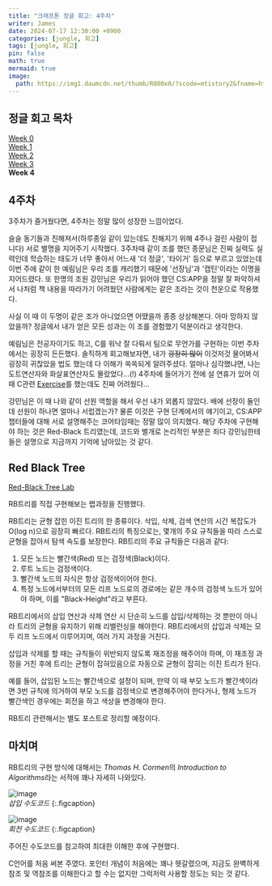 ```yaml
---
title: "크래프톤 정글 회고: 4주차"
writer: James
date: 2024-07-17 12:30:00 +0900
categories: [jungle, 회고]
tags: [jungle, 회고]
pin: false
math: true
mermaid: true
image:
  path: https://img1.daumcdn.net/thumb/R800x0/?scode=mtistory2&fname=https%3A%2F%2Fblog.kakaocdn.net%2Fdn%2FX08qZ%2FbtrPQM5S1zF%2F5yM7f06vPDsReoKj7YxDfK%2Fimg.png
---
```


## 정글 회고 목차  

[Week 0](https://jaenam615.github.io/posts/jungle0/)  
[Week 1](https://jaenam615.github.io/posts/jungle1/)  
[Week 2](https://jaenam615.github.io/posts/jungle2/)  
[Week 3](https://jaenam615.github.io/posts/jungle3/)  
**Week 4**  

## 4주차  

3주차가 즐거웠다면, 4주차는 정말 많이 성장한 느낌이었다.  

슬슬 동기들과 친해져서(하루종일 같이 있는데도 친해지기 위해 4주나 걸린 사람이 접니다) 서로 별명을 지어주기 시작했다. 3주차때 같이 조를 했던 종문님은 진짜 실력도 실력인데 학습하는 태도가 너무 좋아서 어느새 '더 정글', '타이거' 등으로 부르고 있었는데 이번 주에 같이 한 예림님은 우리 조를 캐리했기 때문에 '선장님'과 '캡틴'이라는 이명을 지어드렸다. 또 한명의 조원 강민님은 우리가 읽어야 했던 CS:APP을 정말 잘 파악하셔서 나처럼 책 내용을 따라가기 어려웠던 사람에게는 같은 조라는 것이 천운으로 작용했다.  

사실 이 때 이 두명이 같은 조가 아니었으면 어땠을까 종종 상상해본다. 아마 망하지 않았을까? 정글에서 내가 얻은 모든 성과는 이 조를 경험했기 덕분이라고 생각한다.  

예림님은 전공자이기도 하고, C를 워낙 잘 다뤄서 팀으로 무언가를 구현하는 이번 주차에서는 굉장히 든든했다. 솔직하게 회고해보자면, 내가 ~~굉장히 많이~~ 이것저것 물어봐서 굉장히 귀찮았을 법도 했는데 다 이해가 쏙쏙되게 알려주셨다. 얼마나 심각했냐면, 나는 도트연산자와 화살표연산자도 몰랐었다...(!) 4주차에 들어가기 전에 설 연휴가 있어 이 때 C관련 [Exercise](https://github.com/jaenam615/Data-Structure-C-Language-Exercises)를 했는데도 진짜 어려웠다... 

강민님은 이 때 나와 같이 선원 역할을 해서 우선 내가 외롭지 않았다. 배에 선장이 둘인데 선원이 하나면 얼마나 서럽겠는가? 물론 이것은 구현 단계에서의 얘기이고, CS:APP 챕터들에 대해 서로 설명해주는 코어타임때는 정말 많이 의지했다. 해당 주차에 구현해야 하는 것은 Red-Black 트리였는데, 코드와 별개로 논리적인 부분은 죄다 강민님한테 들은 설명으로 지금까지 기억에 남아있는 것 같다.  

## Red Black Tree  

[Red-Black Tree Lab](https://github.com/jaenam615?tab=repositories)  

RB트리를 직접 구현해보는 랩과정을 진행했다.  

RB트리는 균형 잡힌 이진 트리의 한 종류이다. 삭입, 삭제, 검색 연산의 시간 복잡도가 O(log n)으로 굉장히 빠르다. RB트리의 특징으로는, 몇개의 주요 규칙들을 따라 스스로 균형을 잡아서 탐색 속도를 보장한다. RB트리의 주요 규칙들은 다음과 같다:  

1. 모든 노드는 빨간색(Red) 또는 검정색(Black)이다.  
2. 루트 노드는 검정색이다.  
3. 빨간색 노드의 자식은 항상 검정색이어야 한다.  
4. 특정 노드에서부터의 모든 리프 노드로의 경로에는 같은 개수의 검정색 노드가 있어야 하며, 이를 "Black-Height"라고 부른다.  

RB트리에서의 삽입 연산과 삭제 연산 시 단순히 노드를 삽입/삭제하는 것 뿐만이 아니라 트리의 균형을 유지하기 위해 리밸런싱을 해야한다. RB트리에서의 삽입과 삭제는 모두 리프 노드에서 이루어지며, 여러 가지 과정을 거친다.  

삽입과 삭제를 할 때는 규칙들이 위반되지 않도록 재조정을 해주어야 하며, 이 재조정 과정을 거친 후에 트리는 균형이 잡혀있음으로 자동으로 균형이 잡히는 이진 트리가 된다.  

예를 들어, 삽입된 노드는 빨간색으로 설정이 되며, 만약 이 때 부모 노드가 빨간색이라면 3번 규칙에 의거하여 부모 노드를 검정색으로 변경해주어야 한다거나, 형제 노드가 빨간색인 경우에는 회전을 하고 색상을 변경해야 한다.  

RB트리 관련해서는 별도 포스트로 정리할 예정이다.  

## 마치며  

RB트리의 구현 방식에 대해서는 *Thomas H. Cormen*의 *Introduction to Algorithms*라는 서적에 꽤나 자세히 나와있다.  

![image](https://github.com/user-attachments/assets/6f9af369-c82d-42d1-a2c8-fdc9a80b45d4)  
<i>삽입 수도코드</i>
{:.figcaption}

![image](https://github.com/user-attachments/assets/7e139f1b-6eaa-4f03-a6d5-c909880ac0a5)  
<i>회전 수도코드</i>
{:.figcaption}

주어진 수도코드를 참고하여 최대한 이해한 후에 구현했다.  

C언어를 처음 써본 주였다. 포인터 개념이 처음에는 꽤나 헷갈렸으며, 지금도 완벽하게 참조 및 역참조를 이해한다고 할 수는 없지만 그럭저럭 사용할 정도는 되는 것 같다.  